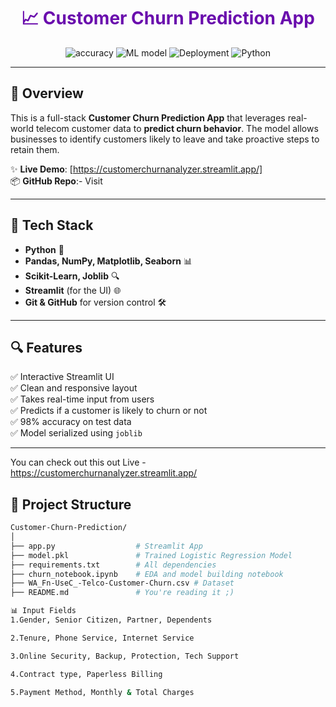 <h1 align="center" style="color:#6A0DAD;">📈 Customer Churn Prediction App</h1>

<p align="center">
  <img src="https://img.shields.io/badge/Accuracy-98%25-success" alt="accuracy" />
  <img src="https://img.shields.io/badge/Machine%20Learning-Logistic%20Regression-blue" alt="ML model" />
  <img src="https://img.shields.io/badge/Deployed%20With-Streamlit-%23FF4B4B" alt="Deployment" />
  <img src="https://img.shields.io/badge/Python-3.9-green" alt="Python" />
</p>

---

## 🚀 Overview

This is a full-stack **Customer Churn Prediction App** that leverages real-world telecom customer data to **predict churn behavior**. The model allows businesses to identify customers likely to leave and take proactive steps to retain them.

✨ **Live Demo**: [https://customerchurnanalyzer.streamlit.app/]  
📦 **GitHub Repo**:- Visit 

---

## 🧠 Tech Stack

- **Python** 🐍  
- **Pandas, NumPy, Matplotlib, Seaborn** 📊  
- **Scikit-Learn, Joblib** 🔍  
- **Streamlit** (for the UI) 🌐  
- **Git & GitHub** for version control 🛠

---

## 🔍 Features

✅ Interactive Streamlit UI  
✅ Clean and responsive layout  
✅ Takes real-time input from users  
✅ Predicts if a customer is likely to churn or not  
✅ 98% accuracy on test data  
✅ Model serialized using `joblib`

---
You can check out this out Live - https://customerchurnanalyzer.streamlit.app/

## 📁 Project Structure

```bash
Customer-Churn-Prediction/
│
├── app.py                  # Streamlit App
├── model.pkl               # Trained Logistic Regression Model
├── requirements.txt        # All dependencies
├── churn_notebook.ipynb    # EDA and model building notebook
├── WA_Fn-UseC_-Telco-Customer-Churn.csv # Dataset
├── README.md               # You're reading it ;)

📊 Input Fields
1.Gender, Senior Citizen, Partner, Dependents

2.Tenure, Phone Service, Internet Service

3.Online Security, Backup, Protection, Tech Support

4.Contract type, Paperless Billing

5.Payment Method, Monthly & Total Charges
